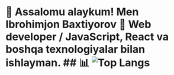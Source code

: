 # 👋 Assalomu alaykum! Men Ibrohimjon Baxtiyorov  🚀 Web developer / JavaScript, React va boshqa texnologiyalar bilan ishlayman.  ## 📊 ![Top Langs](https://github-readme-stats.vercel.app/api/top-langs/?username=IbrohimjonBaxtiyorov&layout=compact&theme=radical)  ##
